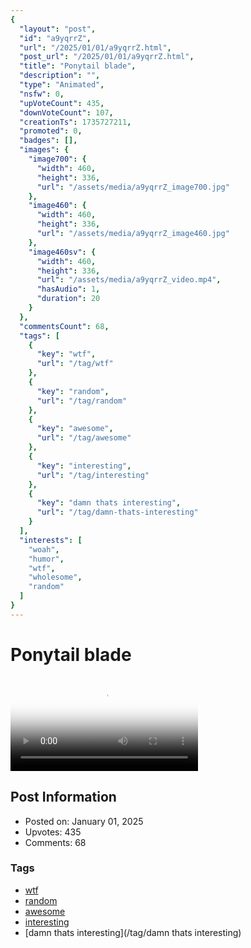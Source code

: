 ```yaml
---
{
  "layout": "post",
  "id": "a9yqrrZ",
  "url": "/2025/01/01/a9yqrrZ.html",
  "post_url": "/2025/01/01/a9yqrrZ.html",
  "title": "Ponytail blade",
  "description": "",
  "type": "Animated",
  "nsfw": 0,
  "upVoteCount": 435,
  "downVoteCount": 107,
  "creationTs": 1735727211,
  "promoted": 0,
  "badges": [],
  "images": {
    "image700": {
      "width": 460,
      "height": 336,
      "url": "/assets/media/a9yqrrZ_image700.jpg"
    },
    "image460": {
      "width": 460,
      "height": 336,
      "url": "/assets/media/a9yqrrZ_image460.jpg"
    },
    "image460sv": {
      "width": 460,
      "height": 336,
      "url": "/assets/media/a9yqrrZ_video.mp4",
      "hasAudio": 1,
      "duration": 20
    }
  },
  "commentsCount": 68,
  "tags": [
    {
      "key": "wtf",
      "url": "/tag/wtf"
    },
    {
      "key": "random",
      "url": "/tag/random"
    },
    {
      "key": "awesome",
      "url": "/tag/awesome"
    },
    {
      "key": "interesting",
      "url": "/tag/interesting"
    },
    {
      "key": "damn thats interesting",
      "url": "/tag/damn-thats-interesting"
    }
  ],
  "interests": [
    "woah",
    "humor",
    "wtf",
    "wholesome",
    "random"
  ]
}
---
```


# Ponytail blade

<video controls playsinline loop poster="/assets/media/a9yqrrZ_image460.jpg">
  <source src="/assets/media/a9yqrrZ_video.mp4" type="video/mp4">
  Your browser does not support the video tag.
</video>

## Post Information

- Posted on: January 01, 2025
- Upvotes: 435
- Comments: 68

### Tags

- [wtf](/tag/wtf)
- [random](/tag/random)
- [awesome](/tag/awesome)
- [interesting](/tag/interesting)
- [damn thats interesting](/tag/damn thats interesting)
